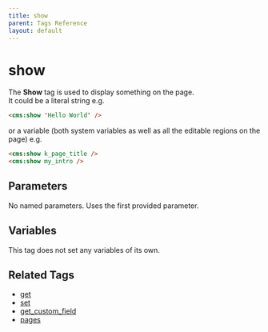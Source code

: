 ```yaml
---
title: show
parent: Tags Reference
layout: default
---
```


# show

The **Show** tag is used to display something on the page.<br/>
It could be a literal string e.g.

```html
<cms:show 'Hello World' />
```

or a variable (both system variables as well as all the editable regions on the page) e.g.

```html
<cms:show k_page_title />
<cms:show my_intro />
```

## Parameters

No named parameters. Uses the first provided parameter.

## Variables

This tag does not set any variables of its own.

## Related Tags

* [get](./get.html)
* [set](./set.html)
* [get\_custom\_field](./get_custom_field.html)
* [pages](./pages.html)
